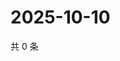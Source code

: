 # 2025-10-10

共 0 条

<!-- BEGIN ZHIHUVIDEO -->
<!-- 最后更新时间 Fri Oct 10 2025 23:11:15 GMT+0800 (China Standard Time) -->

<!-- END ZHIHUVIDEO -->
